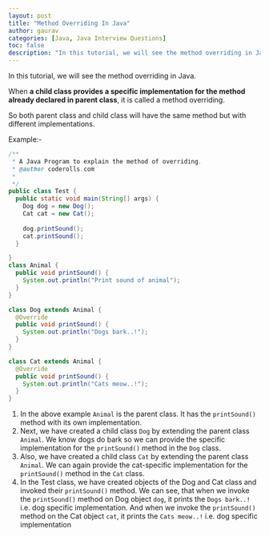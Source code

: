 ```yaml
---
layout: post  
title: "Method Overriding In Java"  
author: gaurav
categories: [Java, Java Interview Questions]
toc: false
description: "In this tutorial, we will see the method overriding in Java."
---
```


In this tutorial, we will see the method overriding in Java.

When **a child class provides a specific implementation for the method already declared in parent class**, it is called a method overriding.

So both parent class and child class will have the same method but with different implementations.

Example:-

```java
/**
 * A Java Program to explain the method of overriding.
 * @author coderolls.com
 *
 */
public class Test {
  public static void main(String[] args) {
    Dog dog = new Dog();
    Cat cat = new Cat();
    
    dog.printSound();
    cat.printSound();
  }

}
class Animal {
  public void printSound() {
    System.out.println("Print sound of animal");
  }
}

class Dog extends Animal {
  @Override
  public void printSound() {
    System.out.println("Dogs bark..!");
  }
}

class Cat extends Animal {
  @Override
  public void printSound() {
    System.out.println("Cats meow..!");
  }
}
```

1. In the above example `Animal` is the parent class. It has the `printSound()` method with its own implementation.
2. Next, we have created a child class `Dog` by extending the parent class `Animal`. We know dogs do bark so we can provide the specific implementation for the  `printSound()` method in the `Dog` class.
3. Also, we have created a child class `Cat` by extending the parent class `Animal`. We can again provide the cat-specific implementation for the  `printSound()` method in the `Cat` class.
4. In the Test class, we have created objects of the Dog and Cat class and invoked their `printSound()` method. We can see, that when we invoke the  `printSound()` method on Dog object `dog`, it prints the `Dogs bark..!` i.e. dog specific implementation. And when we invoke the  `printSound()` method on the Cat object `cat`, it prints the `Cats meow..!` i.e. dog specific implementation
